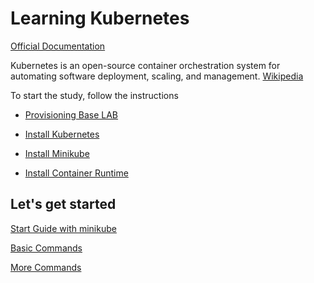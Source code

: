# Learning Kubernetes

[Official Documentation](https://kubernetes.io/docs/home/)

Kubernetes is an open-source container orchestration system for automating software deployment, scaling, and management. [Wikipedia](https://en.wikipedia.org/wiki/Kubernetes)

To start the study, follow the instructions

- [Provisioning Base LAB](/DOCS/provisioning_base_lab.md)

- [Install Kubernetes](/DOCS/install_k8s.md)

- [Install Minikube](/DOCS/install_minikube.md)

- [Install Container Runtime](/DOCS/install_container_runtime.md)

## Let's get started

[Start Guide with minikube](/DOCS/start_guide_with_minikube.md)

[Basic Commands](/DOCS/basic_commands.md)

[More Commands](/DOCS/more_commands.md)
